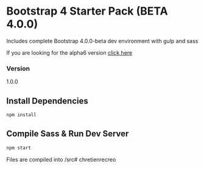 # Bootstrap 4 Starter Pack (BETA 4.0.0)

Includes complete Bootstrap 4.0.0-beta dev environment with gulp and sass

If you are looking for the alpha6 version [click here](https://github.com/bradtraversy/bs4starter_alpha6)

### Version

1.0.0

## Install Dependencies

```bash
npm install 
```

## Compile Sass & Run Dev Server

```bash
npm start
```

Files are compiled into /src# chretienrecreo
